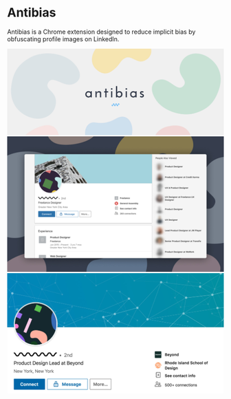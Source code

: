 # Antibias
Antibias is a Chrome extension designed to reduce implicit bias by obfuscating profile images on LinkedIn.

![Header Image](images/marquee-promo-tile.jpg)
![Hero Screenshot](images/product.jpg)
![Close Up Screenshot](images/closeup.jpg)

